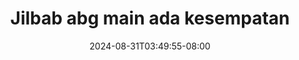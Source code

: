 --- 
title: "Jilbab abg main ada kesempatan"
description: "video  video bokep Jilbab abg main ada kesempatan ig durasi panjang baru"
date: 2024-08-31T03:49:55-08:00
file_code: "spmqxsnbii69"
draft: false
cover: "gqr7l6la7ee5o8ny.jpg"
tags: ["Jilbab", "abg", "main", "ada", "kesempatan", "bokep-indo", "bokep-viral", "bokep-ig"]
length: 140
fld_id: "1390190"
foldername: "093"
categories: ["093"]
views: 724
---